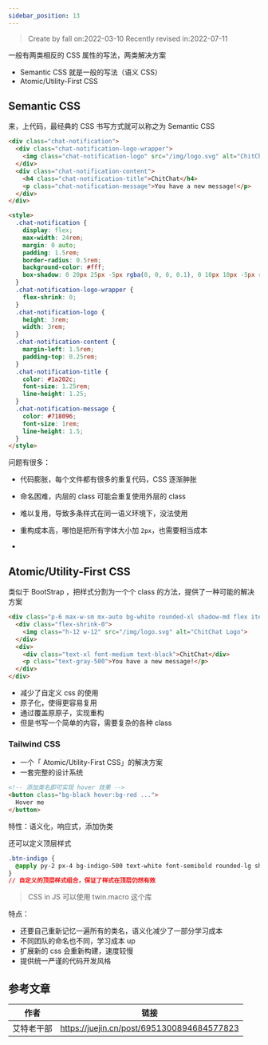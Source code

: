 ```yaml
---
sidebar_position: 13
---
```


> Create by fall on:2022-03-10
> Recently revised in:2022-07-11

一般有两类相反的 CSS 属性的写法，两类解决方案

- Semantic CSS 就是一般的写法（语义 CSS）
- Atomic/Utility-First CSS 

## Semantic CSS

来，上代码，最经典的 CSS 书写方式就可以称之为 Semantic CSS

```html
<div class="chat-notification">
  <div class="chat-notification-logo-wrapper">
    <img class="chat-notification-logo" src="/img/logo.svg" alt="ChitChat Logo">
  </div>
  <div class="chat-notification-content">
    <h4 class="chat-notification-title">ChitChat</h4>
    <p class="chat-notification-message">You have a new message!</p>
  </div>
</div>

<style>
  .chat-notification {
    display: flex;
    max-width: 24rem;
    margin: 0 auto;
    padding: 1.5rem;
    border-radius: 0.5rem;
    background-color: #fff;
    box-shadow: 0 20px 25px -5px rgba(0, 0, 0, 0.1), 0 10px 10px -5px rgba(0, 0, 0, 0.04);
  }
  .chat-notification-logo-wrapper {
    flex-shrink: 0;
  }
  .chat-notification-logo {
    height: 3rem;
    width: 3rem;
  }
  .chat-notification-content {
    margin-left: 1.5rem;
    padding-top: 0.25rem;
  }
  .chat-notification-title {
    color: #1a202c;
    font-size: 1.25rem;
    line-height: 1.25;
  }
  .chat-notification-message {
    color: #718096;
    font-size: 1rem;
    line-height: 1.5;
  }
</style>
```

问题有很多：

- 代码膨胀，每个文件都有很多的重复代码，CSS 逐渐肿胀
- 命名困难，内层的 class 可能会重复使用外层的 class
- 难以复用，导致多条样式在同一语义环境下，没法使用
- 重构成本高，哪怕是把所有字体大小加 `2px`，也需要相当成本

- 

## Atomic/Utility-First CSS 

类似于 BootStrap ，把样式分割为一个个 class 的方法，提供了一种可能的解决方案

```html
<div class="p-6 max-w-sm mx-auto bg-white rounded-xl shadow-md flex items-center space-x-4">
  <div class="flex-shrink-0">
    <img class="h-12 w-12" src="/img/logo.svg" alt="ChitChat Logo">
  </div>
  <div>
    <div class="text-xl font-medium text-black">ChitChat</div>
    <p class="text-gray-500">You have a new message!</p>
  </div>
</div>
```

- 减少了自定义 css 的使用
- 原子化，使得更容易复用
- 通过覆盖原原子，实现重构
- 但是书写一个简单的内容，需要复杂的各种 class

### Tailwind CSS

- 一个「 Atomic/Utility-First CSS」的解决方案
- 一套完整的设计系统

```html
<!-- 添加类名即可实现 hover 效果 -->
<button class="bg-black hover:bg-red ...">
  Hover me
</button>
```

特性：语义化，响应式，添加伪类

还可以定义顶层样式

```css
.btn-indigo {
  @apply py-2 px-4 bg-indigo-500 text-white font-semibold rounded-lg shadow-md hover:bg-indigo-700 focus:outline-none focus:ring-2 focus:ring-indigo-400 focus:ring-opacity-75;
}
// 自定义的顶层样式组合，保证了样式在顶层仍然有效
```

> CSS in JS 可以使用 twin.macro 这个库

特点：

- 还要自己重新记忆一遍所有的类名，语义化减少了一部分学习成本
- 不同团队的命名也不同，学习成本 up
- 扩展新的 css 会重新构建，速度较慢
- 提供统一严谨的代码开发风格

## 参考文章

| 作者       | 链接                                       |
| ---------- | ------------------------------------------ |
| 艾特老干部 | https://juejin.cn/post/6951300894684577823 |

